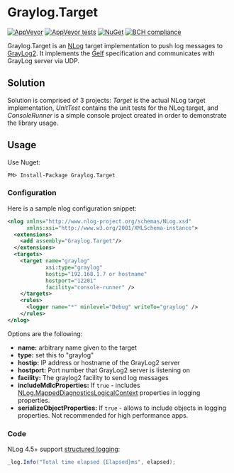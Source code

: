 # Graylog.Target

[![AppVeyor](https://img.shields.io/appveyor/ci/skurdiukov/graylog-target/master.svg)](https://ci.appveyor.com/project/skurdiukov/graylog-target)
[![AppVeyor tests](https://img.shields.io/appveyor/tests/skurdiukov/graylog-target/master.svg)](https://ci.appveyor.com/project/skurdiukov/graylog-target) [![NuGet](https://img.shields.io/nuget/v/Graylog.Target.svg)](https://www.nuget.org/packages/Graylog.Target/)
[![BCH compliance](https://bettercodehub.com/edge/badge/skurdiukov/Graylog.Target?branch=master)](https://bettercodehub.com/)

Graylog.Target is an [NLog] target implementation to push log messages to [GrayLog2]. It implements the [Gelf] specification and communicates with GrayLog server via UDP.

## Solution

Solution is comprised of 3 projects: *Target* is the actual NLog target implementation, *UnitTest* contains the unit tests for the NLog target, and *ConsoleRunner* is a simple console project created in order to demonstrate the library usage.

## Usage

Use Nuget:

```shell
PM> Install-Package Graylog.Target
```

### Configuration

Here is a sample nlog configuration snippet:

```xml
<nlog xmlns="http://www.nlog-project.org/schemas/NLog.xsd"
      xmlns:xsi="http://www.w3.org/2001/XMLSchema-instance">
  <extensions>
    <add assembly="Graylog.Target"/>
  </extensions>
  <targets>
    <target name="graylog"
            xsi:type="graylog"
            hostip="192.168.1.7 or hostname"
            hostport="12201"
            facility="console-runner" />
    </targets>
    <rules>
      <logger name="*" minlevel="Debug" writeTo="graylog" />
    </rules>
</nlog>
```

Options are the following:

* __name:__ arbitrary name given to the target
* __type:__ set this to "graylog"
* __hostip:__ IP address or hostname of the GrayLog2 server
* __hostport:__ Port number that GrayLog2 server is listening on
* __facility:__ The graylog2 facility to send log messages
* __includeMdlcProperties:__ If `true` - includes [NLog.MappedDiagnosticsLogicalContext](https://github.com/NLog/NLog/blob/dev/src/NLog/Contexts/MappedDiagnosticsLogicalContext.cs) properties in logging properties.
* __serializeObjectProperties:__ If `true` - allows to include objects in logging properties. Not recommended for high performance apps.

### Code

NLog 4.5+ support [structured logging](https://github.com/nlog/nlog/wiki/How-to-use-structured-logging):

```csharp
_log.Info("Total time elapsed {Elapsed}ms", elapsed);
```

[NLog]: http://nlog-project.org/
[GrayLog2]: https://www.graylog.org/
[Gelf]: http://docs.graylog.org/en/stable/pages/gelf.html
